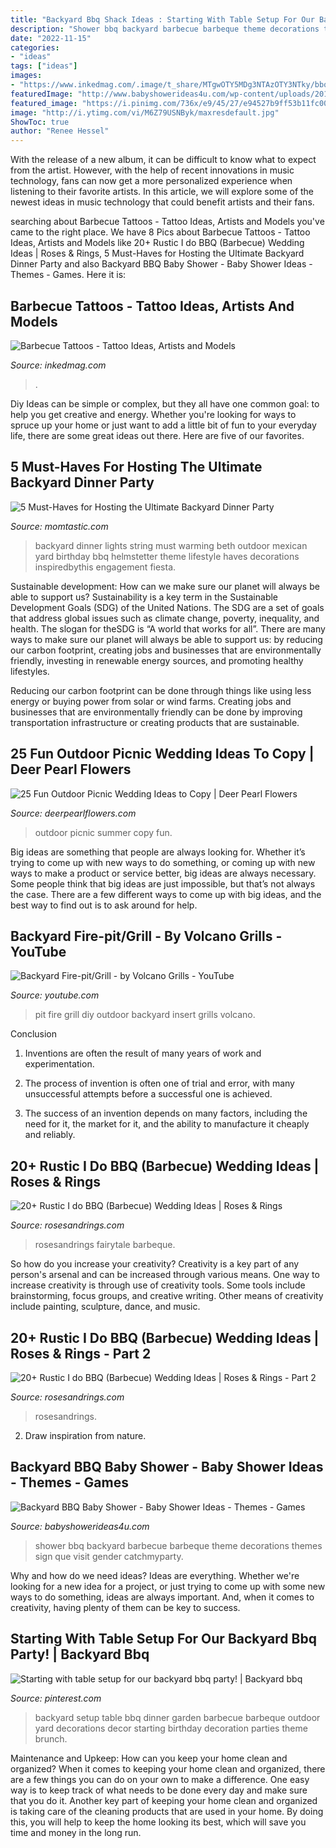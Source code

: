 ```yaml
---
title: "Backyard Bbq Shack Ideas : Starting With Table Setup For Our Backyard Bbq Party!"
description: "Shower bbq backyard barbecue barbeque theme decorations themes sign que visit gender catchmyparty"
date: "2022-11-15"
categories:
- "ideas"
tags: ["ideas"]
images:
- "https://www.inkedmag.com/.image/t_share/MTgwOTY5MDg3NTAzOTY3NTky/bbq.png"
featuredImage: "http://www.babyshowerideas4u.com/wp-content/uploads/2017/11/Backyard-BBQ-Baby-Shower-Food-Station.jpg"
featured_image: "https://i.pinimg.com/736x/e9/45/27/e94527b9ff53b11fc007a1e8cf257ebd--backyard-brunch-decor-backyard-party-setup.jpg"
image: "http://i.ytimg.com/vi/M6Z79USNByk/maxresdefault.jpg"
ShowToc: true
author: "Renee Hessel"
---
```



With the release of a new album, it can be difficult to know what to expect from the artist. However, with the help of recent innovations in music technology, fans can now get a more personalized experience when listening to their favorite artists. In this article, we will explore some of the newest ideas in music technology that could benefit artists and their fans.

	

		
searching about Barbecue Tattoos - Tattoo Ideas, Artists and Models you've came to the right place. We have 8 Pics about Barbecue Tattoos - Tattoo Ideas, Artists and Models like 20+ Rustic I do BBQ (Barbecue) Wedding Ideas | Roses &amp; Rings, 5 Must-Haves for Hosting the Ultimate Backyard Dinner Party and also Backyard BBQ Baby Shower - Baby Shower Ideas - Themes - Games. Here it is:
		
    
## Barbecue Tattoos - Tattoo Ideas, Artists And Models

<img loading=lazy src="https://www.inkedmag.com/.image/t_share/MTgwOTY5MDg3NTAzOTY3NTky/bbq.png" onerror="this.onerror=null;this.src='https://tse4.mm.bing.net/th?id=OIP.RQLNkRtKYnWTOfwdskyH5QHaD4&amp;pid=15.1';" alt="Barbecue Tattoos - Tattoo Ideas, Artists and Models">

_Source: inkedmag.com_

>. 

	

Diy Ideas can be simple or complex, but they all have one common goal: to help you get creative and energy. Whether you're looking for ways to spruce up your home or just want to add a little bit of fun to your everyday life, there are some great ideas out there. Here are five of our favorites.

    
## 5 Must-Haves For Hosting The Ultimate Backyard Dinner Party

<img loading=lazy src="https://cdn3-www.momtastic.com/assets/uploads/2015/06/346.jpg" onerror="this.onerror=null;this.src='https://tse1.mm.bing.net/th?id=OIP.fF3liSDcD-H8jiJeGBNlZQHaFs&amp;pid=15.1';" alt="5 Must-Haves for Hosting the Ultimate Backyard Dinner Party">

_Source: momtastic.com_

>backyard dinner lights string must warming beth outdoor mexican yard birthday bbq helmstetter theme lifestyle haves decorations inspiredbythis engagement fiesta. 

	

Sustainable development: How can we make sure our planet will always be able to support us?
Sustainability is a key term in the Sustainable Development Goals (SDG) of the United Nations. The SDG are a set of goals that address global issues such as climate change, poverty, inequality, and health. The slogan for theSDG is “A world that works for all”.
There are many ways to make sure our planet will always be able to support us: by reducing our carbon footprint, creating jobs and businesses that are environmentally friendly, investing in renewable energy sources, and promoting healthy lifestyles.

Reducing our carbon footprint can be done through things like using less energy or buying power from solar or wind farms. Creating jobs and businesses that are environmentally friendly can be done by improving transportation infrastructure or creating products that are sustainable.

    
## 25 Fun Outdoor Picnic Wedding Ideas To Copy | Deer Pearl Flowers

<img loading=lazy src="https://www.deerpearlflowers.com/wp-content/uploads/2017/02/Summer-Outdoor-Picnic-Wedding-Ideas-3.jpg" onerror="this.onerror=null;this.src='https://tse2.mm.bing.net/th?id=OIP.NXS8DreooO-NQF-KINk5JgHaI2&amp;pid=15.1';" alt="25 Fun Outdoor Picnic Wedding Ideas to Copy | Deer Pearl Flowers">

_Source: deerpearlflowers.com_

>outdoor picnic summer copy fun. 

	

Big ideas are something that people are always looking for. Whether it’s trying to come up with new ways to do something, or coming up with new ways to make a product or service better, big ideas are always necessary. Some people think that big ideas are just impossible, but that’s not always the case. There are a few different ways to come up with big ideas, and the best way to find out is to ask around for help.

    
## Backyard Fire-pit/Grill - By Volcano Grills - YouTube

<img loading=lazy src="http://i.ytimg.com/vi/M6Z79USNByk/maxresdefault.jpg" onerror="this.onerror=null;this.src='https://tse4.mm.bing.net/th?id=OIP.e6vSXQRh-gdkryskMc68TwHaEK&amp;pid=15.1';" alt="Backyard Fire-pit/Grill - by Volcano Grills - YouTube">

_Source: youtube.com_

>pit fire grill diy outdoor backyard insert grills volcano. 

	

Conclusion
1. Inventions are often the result of many years of work and experimentation.
2. The process of invention is often one of trial and error, with many unsuccessful attempts before a successful one is achieved.

3. The success of an invention depends on many factors, including the need for it, the market for it, and the ability to manufacture it cheaply and reliably.

    
## 20+ Rustic I Do BBQ (Barbecue) Wedding Ideas | Roses &amp; Rings

<img loading=lazy src="http://www.rosesandrings.com/wp-content/uploads/2018/01/I-DO-BBQ-wedding-idea.jpg" onerror="this.onerror=null;this.src='https://tse1.mm.bing.net/th?id=OIP.igWKHr46BpxLXXcryc50WQHaLH&amp;pid=15.1';" alt="20+ Rustic I do BBQ (Barbecue) Wedding Ideas | Roses &amp; Rings">

_Source: rosesandrings.com_

>rosesandrings fairytale barbeque. 

	

So how do you increase your creativity?
Creativity is a key part of any person's arsenal and can be increased through various means. One way to increase creativity is through use of creativity tools. Some tools include brainstorming, focus groups, and creative writing. Other means of creativity include painting, sculpture, dance, and music.

    
## 20+ Rustic I Do BBQ (Barbecue) Wedding Ideas | Roses &amp; Rings - Part 2

<img loading=lazy src="http://www.rosesandrings.com/wp-content/uploads/2018/01/summer-bbq-wedding-food-ideas-e1577032847772.jpg" onerror="this.onerror=null;this.src='https://tse3.mm.bing.net/th?id=OIP.SrUYNFss9vdySlQMcOfWDwHaLH&amp;pid=15.1';" alt="20+ Rustic I do BBQ (Barbecue) Wedding Ideas | Roses &amp; Rings - Part 2">

_Source: rosesandrings.com_

>rosesandrings. 

	

2. Draw inspiration from nature.

    
## Backyard BBQ Baby Shower - Baby Shower Ideas - Themes - Games

<img loading=lazy src="http://www.babyshowerideas4u.com/wp-content/uploads/2017/11/Backyard-BBQ-Baby-Shower-Food-Station.jpg" onerror="this.onerror=null;this.src='https://tse4.mm.bing.net/th?id=OIP.rQ_PidxfDyxnpx7wVotc8wHaLF&amp;pid=15.1';" alt="Backyard BBQ Baby Shower - Baby Shower Ideas - Themes - Games">

_Source: babyshowerideas4u.com_

>shower bbq backyard barbecue barbeque theme decorations themes sign que visit gender catchmyparty. 

	

Why and how do we need ideas?
Ideas are everything. Whether we're looking for a new idea for a project, or just trying to come up with some new ways to do something, ideas are always important. And, when it comes to creativity, having plenty of them can be key to success.

    
## Starting With Table Setup For Our Backyard Bbq Party! | Backyard Bbq

<img loading=lazy src="https://i.pinimg.com/736x/e9/45/27/e94527b9ff53b11fc007a1e8cf257ebd--backyard-brunch-decor-backyard-party-setup.jpg" onerror="this.onerror=null;this.src='https://tse4.mm.bing.net/th?id=OIP.ibDezy_LzWPOCkyhCKn__wHaNK&amp;pid=15.1';" alt="Starting with table setup for our backyard bbq party! | Backyard bbq">

_Source: pinterest.com_

>backyard setup table bbq dinner garden barbecue barbeque outdoor yard decorations decor starting birthday decoration parties theme brunch. 

	

Maintenance and Upkeep: How can you keep your home clean and organized?
When it comes to keeping your home clean and organized, there are a few things you can do on your own to make a difference. One easy way is to keep track of what needs to be done every day and make sure that you do it. Another key part of keeping your home clean and organized is taking care of the cleaning products that are used in your home. By doing this, you will help to keep the home looking its best, which will save you time and money in the long run.

